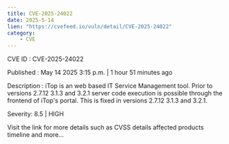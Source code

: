 ```yaml
---
title: CVE-2025-24022
date: 2025-5-14
lien: "https://cvefeed.io/vuln/detail/CVE-2025-24022"
category:
    - CVE
---
```


CVE ID : CVE-2025-24022

Published :  May 14
2025
3:15 p.m. | 1 hour
51 minutes ago

Description : iTop is an web based IT Service Management tool. Prior to versions 2.7.12
3.1.3
and 3.2.1
server code execution is possible through the frontend of iTop's portal. This is fixed in versions 2.7.12
3.1.3 and 3.2.1.

Severity: 8.5 | HIGH

Visit the link for more details
such as CVSS details
affected products
timeline
and more...
